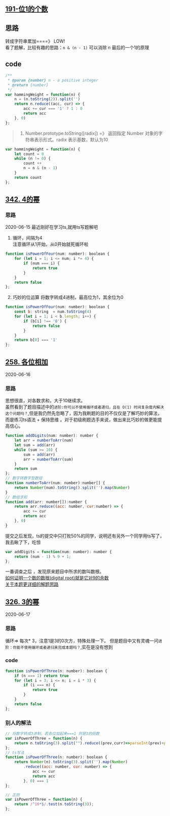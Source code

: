 ## [191-位1的个数](https://leetcode-cn.com/problems/number-of-1-bits/)
## 思路
转成字符串累加====》 LOW!   
看了题解，比较有趣的思路：`n & (n - 1)` 可以消除 n 最后的一个1的原理
## code
```js
/**
 * @param {number} n - a positive integer
 * @return {number}
 */
var hammingWeight = function(n) {
    n = (n.toString(2)).split('')
    return n.reduce((acc, cur) => {
        acc += cur === '1' ? 1 : 0
        return acc
    }, 0)
};
```
> 1. Number.prototype.toString([radix]) =》 返回指定 Number 对象的字符串表示形式。radix 表示基数，默认为10
```js
var hammingWeight = function(n) {
    let count = 0
    while (n != 0) {
        count ++
        n = n & (n - 1)
    }
    return count
};
```

## [342. 4的幂](https://leetcode-cn.com/problems/power-of-four/)
### 思路
2020-06-15
最近刚好在学习ts,就用ts写题解吧
1. 循环，间隔为4   
注意循环从1开始，从0开始就死循环啦
```js
function isPowerOfFour(num: number): boolean {
    for (let i = 1; i <= num; i *= 4) {
        if (num === i) {
            return true
        }
    }
    return false
};
```
2. 巧妙的位运算
将数字转成4进制，最高位为1，其余位为0
```js
function isPowerOfFour(num: number): boolean {
    const b: string  = num.toString(4)
    for (let i = 1; i < b.length; i++) {
        if (b[i] !== '0') {
            return false
        }
    }
    return b[0] === '1'
};
```

## [258. 各位相加](https://leetcode-cn.com/problems/add-digits/)
2020-06-16
### 思路 
思想很直，对各数求和，大于10继续求。  
虽然看到了题目描述中的`进阶:你可以不使用循环或者递归，且在 O(1) 时间复杂度内解决这个问题吗？`,但是我仍然先忽略了，因为我刷题的目的不仅仅是了解巧妙的算法，而是练习ts语法 + 保持思维 。对于初级刷题选手来说，做出来比巧妙的做更能提高信心。
```js
function addDigits(num: number): number {
    let arr = numberToArr(num)
    let sum = add(arr)
    while (sum >= 10) {
        sum = add(arr)
        arr = numberToArr(sum)
    }
    return sum
};
// 数字转数字型数组
function numberToArr(num: number):number[] {
    return Number(num).toString().split('').map(Number)
}
// 数组求和
function add(arr: number[]):number {
    return arr.reduce((acc: number, cur:number) => {
        acc += cur
        return acc
    }, 0)
}
```
提交之后发现，ts的提交中只打败50%的同学，说明还有另外一个同学用ts写了，我去瞅了下，吃惊
```js
var addDigits = function(num: number): number {
    return (num - 1) % 9 + 1;
};
```
一番调查之后 ，发现原来题目中所求的数叫数根。   
[如何证明一个数的数根(digital root)就是它对9的余数](https://www.zhihu.com/question/30972581/answer/50203344)   
[关于本题更详细的解题思路](https://leetcode-cn.com/problems/add-digits/solution/xiang-xi-tong-su-de-si-lu-fen-xi-duo-jie-fa-by-5-7/)

## [326. 3的幂](https://leetcode-cn.com/problems/power-of-three/)
2020-06-17
### 思路
循环=> 每次* 3，注意1是3的0次方，特殊处理一下。 但是题目中又有灵魂一问`进阶：你能不使用循环或者递归来完成本题吗？`,实在是没有想到
### code
```js
function isPowerOfThree(n: number): boolean {
    if (n === 1) return true
    for (let i = 3; i <= n; i = i * 3) {
        if (i === n) {
            return true
        }
    }
    return false
};
```
### 别人的解法
```js
// 将数字转成3进制，若各位加起来===1 则是3的倍数
var isPowerOfThree = function(n) {
    return n.toString(3).split("").reduce((prev,curr)=>parseInt(prev)+parseInt(curr))==1;
};
// ts写法
function isPowerOfThree(n: number): boolean {
    return Number(n).toString(3).split('').map(Number)
        .reduce((acc: number, cur: number) => {
            acc += cur
            return acc
        }, 0) === 1
};
```
```js
// 正则
var isPowerOfThree = function(n) {
    return /^10*$/.test(n.toString(3));
};
```
